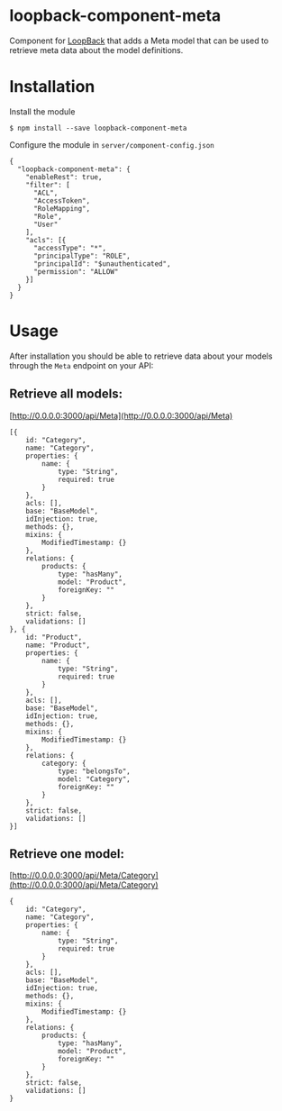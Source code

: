 # loopback-component-meta

Component for [LoopBack](https://loopback.io) that adds a Meta model that can be used to retrieve meta data about the model definitions.

# Installation

Install the module

    $ npm install --save loopback-component-meta
    
Configure the module in `server/component-config.json`

```
{
  "loopback-component-meta": {
    "enableRest": true,
    "filter": [
      "ACL",
      "AccessToken",
      "RoleMapping",
      "Role",
      "User"
    ],
    "acls": [{
      "accessType": "*",
      "principalType": "ROLE",
      "principalId": "$unauthenticated",
      "permission": "ALLOW"
    }]
  }
}
```


# Usage

After installation you should be able to retrieve data about your models through the `Meta` endpoint on your API:

## Retrieve all models:

[http://0.0.0.0:3000/api/Meta](http://0.0.0.0:3000/api/Meta)


```
[{
	id: "Category",
	name: "Category",
	properties: {
		name: {
			type: "String",
			required: true
		}
	},
	acls: [],
	base: "BaseModel",
	idInjection: true,
	methods: {},
	mixins: {
		ModifiedTimestamp: {}
	},
	relations: {
		products: {
			type: "hasMany",
			model: "Product",
			foreignKey: ""
		}
	},
	strict: false,
	validations: []
}, {
	id: "Product",
	name: "Product",
	properties: {
		name: {
			type: "String",
			required: true
		}
	},
	acls: [],
	base: "BaseModel",
	idInjection: true,
	methods: {},
	mixins: {
		ModifiedTimestamp: {}
	},
	relations: {
		category: {
			type: "belongsTo",
			model: "Category",
			foreignKey: ""
		}
	},
	strict: false,
	validations: []
}]
```


## Retrieve one model:


[http://0.0.0.0:3000/api/Meta/Category](http://0.0.0.0:3000/api/Meta/Category)

```
{
	id: "Category",
	name: "Category",
	properties: {
		name: {
			type: "String",
			required: true
		}
	},
	acls: [],
	base: "BaseModel",
	idInjection: true,
	methods: {},
	mixins: {
		ModifiedTimestamp: {}
	},
	relations: {
		products: {
			type: "hasMany",
			model: "Product",
			foreignKey: ""
		}
	},
	strict: false,
	validations: []
}
```
